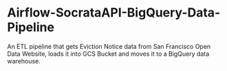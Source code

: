 # Airflow-SocrataAPI-BigQuery-Data-Pipeline
An ETL pipeline that gets Eviction Notice data from San Francisco Open Data Website, loads it into GCS Bucket and moves it to a BigQuery data warehouse.
